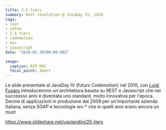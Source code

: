 ```yaml
---
title: 2.5 tiers
summary: Rest revolution @ JavaDay IV, 2010
tags:
- rest
- sofea
- 2.5 tiers
- codemotion
- mvc
- javascript
date: "2010-01-30T00:00:00Z"

image:
  caption: RIP MVC
  focal_point: Smart
---
```


Le slide presentate al JavaDay IV (futuro Codemotion) nel 2010, con [Luigi Fugaro](https://www.linkedin.com/in/luigifugaro/) introducemmo un'architettura basata su REST e Javascript che nei successivi anni é diventata uno standard, molto innovativa per l'epoca. Decine di applicazioni in produzione dal 2009 per un'importante azienda Italiana, senza SOAP e tecnologie ws-* che in quelli anni erano ancora un must

https://www.slideshare.net/ugolandini/25-tiers

